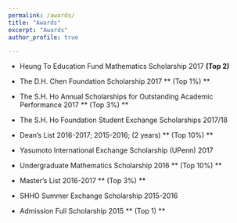 ```yaml
---
permalink: /awards/
title: "Awards"
excerpt: "Awards"
author_profile: true

---
```

*	Heung To Education Fund Mathematics Scholarship 2017 **(Top 2)**

*	The D.H. Chen Foundation Scholarship 2017 ** (Top 1%) **

*	The S.H. Ho Annual Scholarships for Outstanding Academic Performance 2017 ** (Top 3%) **

*	The S.H. Ho Foundation Student Exchange Scholarships 2017/18 

*	Dean’s List 2016-2017; 2015-2016; (2 years) ** (Top 10%) **

*	Yasumoto International Exchange Scholarship (UPenn) 2017

*	Undergraduate Mathematics Scholarship 2016 ** (Top 10%) **

*	Master’s List 2016-2017 ** (Top 3%) **

*	SHHO Summer Exchange Scholarship 2015-2016

*	Admission Full Scholarship 2015 ** (Top 1) **
